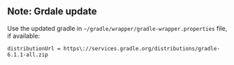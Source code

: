 

## Note: Grdale update 
Use the updated gradle in  `~/gradle/wrapper/gradle-wrapper.properties` file, if available:
```
distributionUrl = https\://services.gradle.org/distributions/gradle-6.1.1-all.zip
```